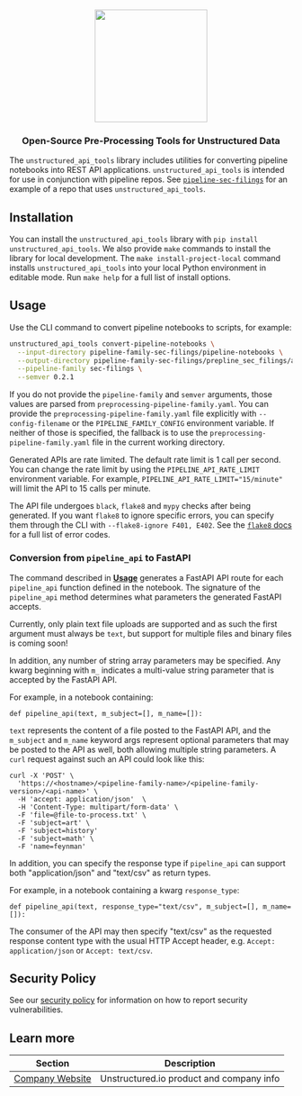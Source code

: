 <h3 align="center">
  <img
    src="https://raw.githubusercontent.com/Unstructured-IO/unstructured-api-tools/main/img/unstructured_logo.png"
    height="200"
  >
</h3>

<h3 align="center">
  <p>Open-Source Pre-Processing Tools for Unstructured Data</p>
</h3>


The `unstructured_api_tools` library includes utilities for converting pipeline notebooks into
REST API applications. `unstructured_api_tools` is intended for use in conjunction with
pipeline repos. See [`pipeline-sec-filings`](https://github.com/Unstructured-IO/pipeline-sec-filings)
for an example of a repo that uses `unstructured_api_tools`.

## Installation

You can install the `unstructured_api_tools` library with `pip install unstructured_api_tools`.
We also provide `make` commands to install the library for local development.
The `make install-project-local` command installs `unstructured_api_tools` into your local Python
environment in editable mode. Run `make help` for a full list of install options.

## Usage

Use the CLI command to convert pipeline notebooks to scripts, for example:

```bash
unstructured_api_tools convert-pipeline-notebooks \
  --input-directory pipeline-family-sec-filings/pipeline-notebooks \
  --output-directory pipeline-family-sec-filings/prepline_sec_filings/api \
  --pipeline-family sec-filings \
  --semver 0.2.1
```

If you do not provide the `pipeline-family` and `semver` arguments, those values are parsed from
`preprocessing-pipeline-family.yaml`. You can provide the `preprocessing-pipeline-family.yaml` file
explicitly with `--config-filename` or the `PIPELINE_FAMILY_CONFIG` environment variable. If neither
of those is specified, the fallback is to use the `preprocessing-pipeline-family.yaml` file in the
current working directory.

Generated APIs are rate limited. The default rate limit is 1 call per second. You can change
the rate limit by using the `PIPELINE_API_RATE_LIMIT` environment variable. For example,
`PIPELINE_API_RATE_LIMIT="15/minute"` will limit the API to 15 calls per minute.

The API file undergoes `black`, `flake8` and `mypy` checks after being generated. If you want
`flake8` to ignore specific errors, you can specify them through the CLI with
`--flake8-ignore F401, E402`.
See the [`flake8` docs](https://flake8.pycqa.org/en/latest/user/error-codes.html#error-violation-codes)
for a full list of error codes.

### Conversion from `pipeline_api` to FastAPI

The command described in [**Usage**](#Usage) generates a FastAPI API route for each `pipeline_api`
function defined in the notebook. The signature of the `pipeline_api` method determines what
parameters the generated FastAPI accepts.

Currently, only plain text file uploads are supported and as such the first argument must always be
`text`, but support for multiple files and binary files is coming soon!

In addition, any number of string array parameters may be specified. Any kwarg beginning with
`m_` indicates a multi-value string parameter that is accepted by the FastAPI API.

For example, in a notebook containing:

    def pipeline_api(text, m_subject=[], m_name=[]):

`text` represents the content of a file posted to the FastAPI API, and the `m_subject` and `m_name`
keyword args represent optional parameters that may be posted to the API as well, both allowing
multiple string parameters. A `curl` request against such an API could look like this:

    curl -X 'POST' \
      'https://<hostname>/<pipeline-family-name>/<pipeline-family-version>/<api-name>' \
      -H 'accept: application/json'  \
      -H 'Content-Type: multipart/form-data' \
      -F 'file=@file-to-process.txt' \
      -F 'subject=art' \
      -F 'subject=history'
      -F 'subject=math' \
      -F 'name=feynman'

In addition, you can specify the response type if `pipeline_api` can support both "application/json"
and "text/csv" as return types.

For example, in a notebook containing a kwarg `response_type`:

    def pipeline_api(text, response_type="text/csv", m_subject=[], m_name=[]):

The consumer of the API may then specify "text/csv" as the requested response content type with the usual
HTTP Accept header, e.g. `Accept: application/json` or `Accept: text/csv`.

## Security Policy

See our [security policy](https://github.com/Unstructured-IO/unstructured-api-tools/security/policy) for
information on how to report security vulnerabilities.

## Learn more

| Section | Description |
|-|-|
| [Company Website](https://unstructured.io) | Unstructured.io product and company info |
